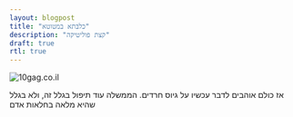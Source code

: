 ```yaml
---
layout: blogpost
title: "כלבתא במטוטא"
description: "קצת פוליטיקה"
draft: true
rtl: true
---
```


<img src="http://tomerfiliba.com/static/res/2012-07-04-bitch.jpg" class="blog_post_image" title="10gag.co.il"/>

אז כולם אוהבים לדבר עכשיו על גיוס חרדים. הממשלה עוד תיפול בגלל זה, ולא בגלל שהיא מלאה בחלאות אדם

